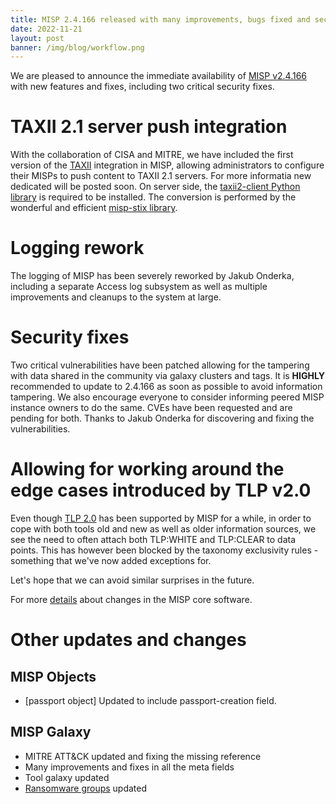 ```yaml
---
title: MISP 2.4.166 released with many improvements, bugs fixed and security fixes. 
date: 2022-11-21
layout: post
banner: /img/blog/workflow.png 
---
```


We are pleased to announce the immediate availability of [MISP v2.4.166](https://github.com/MISP/MISP/releases/tag/v2.4.166) with new features and fixes, including two critical security fixes.

# TAXII 2.1 server push integration

With the collaboration of CISA and MITRE, we have included the first version of the [TAXII](https://docs.oasis-open.org/cti/taxii/v2.1/taxii-v2.1.html) integration in MISP, allowing administrators to configure their MISPs to push content to TAXII 2.1 servers. For more informatia new dedicated will be posted soon. On server side, the [taxii2-client Python library](https://pypi.org/project/taxii2-client/) is required to be installed. The conversion is performed by the wonderful and efficient [misp-stix library](https://github.com/MISP/misp-stix).

# Logging rework

The logging of MISP has been severely reworked by Jakub Onderka, including a separate Access log subsystem as well as multiple improvements and cleanups to the system at large. 

# Security fixes

Two critical vulnerabilities have been patched allowing for the tampering with data shared in the community via galaxy clusters and tags. It is **HIGHLY** recommended to update to 2.4.166 as soon as possible to avoid information tampering. We also encourage everyone to consider informing peered MISP instance owners to do the same. CVEs have been requested and are pending for both. Thanks to Jakub Onderka for discovering and fixing the vulnerabilities.

# Allowing for working around the edge cases introduced by TLP v2.0 

Even though [TLP 2.0](https://www.first.org/tlp/) has been supported by MISP for a while, in order to cope with both tools old and new as well as older information sources, we see the need to often attach both TLP:WHITE and TLP:CLEAR to data points. This has however been blocked by the taxonomy exclusivity rules - something that we've now added exceptions for. 

Let's hope that we can avoid similar surprises in the future.

For more [details](https://www.misp-project.org/Changelog.txt) about changes in the MISP core software.

# Other updates and changes

## MISP Objects

- [passport object] Updated to include passport-creation field.

## MISP Galaxy

- MITRE ATT&CK updated and fixing the missing reference
- Many improvements and fixes in all the meta fields
- Tool galaxy updated
- [Ransomware groups](https://www.misp-project.org/galaxy.html#_ransomware) updated

